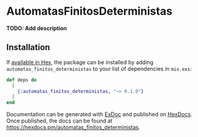 # AutomatasFinitosDeterministas

**TODO: Add description**

## Installation

If [available in Hex](https://hex.pm/docs/publish), the package can be installed
by adding `automatas_finitos_deterministas` to your list of dependencies in `mix.exs`:

```elixir
def deps do
  [
    {:automatas_finitos_deterministas, "~> 0.1.0"}
  ]
end
```

Documentation can be generated with [ExDoc](https://github.com/elixir-lang/ex_doc)
and published on [HexDocs](https://hexdocs.pm). Once published, the docs can
be found at <https://hexdocs.pm/automatas_finitos_deterministas>.

